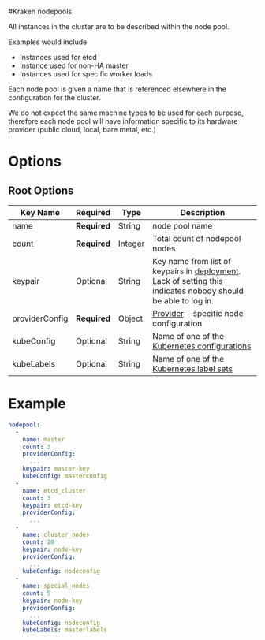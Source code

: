 #Kraken nodepools

All instances in the cluster are to be described within the node pool.

Examples would include

* Instances used for etcd
* Instance used for non-HA master
* Instances used for specific worker loads

Each node pool is given a name that is referenced elsewhere in the configuration for the cluster.

We do not expect the same machine types to be used for each purpose, therefore each node pool will have information specific to its hardware provider (public cloud, local, bare metal, etc.)


# Options
## Root Options
| Key Name | Required | Type | Description|
| --- | --- | --- | --- |
| name | __Required__ | String |node pool name |
| count | __Required__| Integer | Total count of nodepool nodes |
| keypair | Optional | String | Key name from list of keypairs in [deployment](deployment.md). Lack of setting this indicates nobody should be able to log in. |
| providerConfig | __Required__ | Object | [Provider](nodepools/README.md) - specific node configuration |
| kubeConfig | Optional | String | Name of one of the [Kubernetes configurations](kubernetes.md)|
| kubeLabels | Optional | String | Name of one of the [Kubernetes label sets](kubelabels.md)|

# Example
```yaml
nodepool:
  -
    name: master
    count: 3
    providerConfig:
      ...
    keypair: master-key
    kubeConfig: masterconfig
  -
    name: etcd_cluster
    count: 3
    keypair: etcd-key
    providerConfig:
      ...
  -
    name: cluster_nodes
    count: 20
    keypair: node-key
    providerConfig:
      ...
    kubeConfig: nodeconfig
  -
    name: special_nodes
    count: 5
    keypair: node-key
    providerConfig:
      ...
    kubeConfig: nodeconfig
    kubeLabels: masterlabels
```